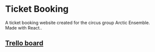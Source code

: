 # Ticket Booking

A ticket booking website created for the circus group Arctic Ensemble. Made with React..

## [Trello board](https://trello.com/b/hmJE9Cqb/ticket-booking-system)